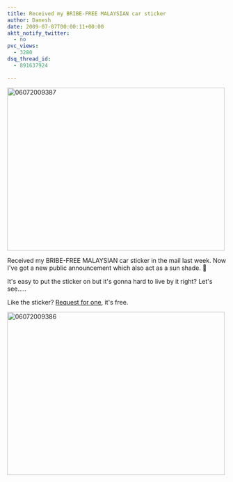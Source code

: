 ```yaml
---
title: Received my BRIBE-FREE MALAYSIAN car sticker
author: Danesh
date: 2009-07-07T00:00:11+00:00
aktt_notify_twitter:
  - no
pvc_views:
  - 3280
dsq_thread_id:
  - 891637924

---
```

[<img loading="lazy" class="alignnone size-medium wp-image-1602" title="06072009387" src="/wp-content/uploads/2009/07/06072009387-500x375.jpg" alt="06072009387" width="500" height="375" srcset="/wp-content/uploads/2009/07/06072009387-500x375.jpg 500w, /wp-content/uploads/2009/07/06072009387-1024x768.jpg 1024w, /wp-content/uploads/2009/07/06072009387.jpg 2048w" sizes="(max-width: 500px) 100vw, 500px" />][1]

Received my BRIBE-FREE MALAYSIAN car sticker in the mail last week. Now I've got a new public announcement which also act as a sun shade. 🙂

It's easy to put the sticker on but it's gonna hard to live by it right? Let's see&#8230;..

Like the sticker? [Request for one][2], it's free.

[<img loading="lazy" class="alignnone size-medium wp-image-1601" title="06072009386" src="/wp-content/uploads/2009/07/06072009386-500x375.jpg" alt="06072009386" width="500" height="375" srcset="/wp-content/uploads/2009/07/06072009386-500x375.jpg 500w, /wp-content/uploads/2009/07/06072009386-1024x768.jpg 1024w, /wp-content/uploads/2009/07/06072009386.jpg 2048w" sizes="(max-width: 500px) 100vw, 500px" />][3]

 [1]: /wp-content/uploads/2009/07/06072009387.jpg
 [2]: http://www.bfm.my/276.html
 [3]: /wp-content/uploads/2009/07/06072009386.jpg